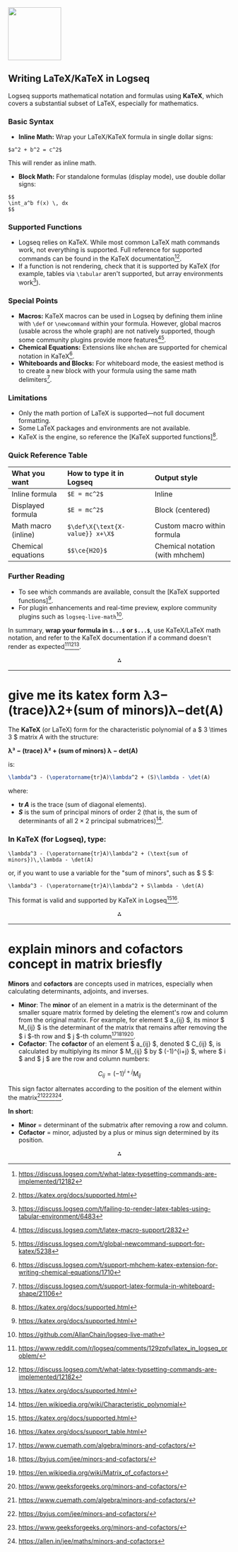 <img src="https://r2cdn.perplexity.ai/pplx-full-logo-primary-dark%402x.png" class="logo" width="120"/>

## Writing LaTeX/KaTeX in Logseq

Logseq supports mathematical notation and formulas using **KaTeX**, which covers a substantial subset of LaTeX, especially for mathematics.

### Basic Syntax

- **Inline Math:**
Wrap your LaTeX/KaTeX formula in single dollar signs:

```
$a^2 + b^2 = c^2$
```

This will render as inline math.
- **Block Math:**
For standalone formulas (display mode), use double dollar signs:

```
$$
\int_a^b f(x) \, dx
$$
```


### Supported Functions

- Logseq relies on KaTeX. While most common LaTeX math commands work, not everything is supported. Full reference for supported commands can be found in the KaTeX documentation[^1_1][^1_2].
- If a function is not rendering, check that it is supported by KaTeX (for example, tables via `\tabular` aren't supported, but array environments work[^1_3]).


### Special Points

- **Macros:**
KaTeX macros can be used in Logseq by defining them inline with `\def` or `\newcommand` within your formula. However, global macros (usable across the whole graph) are not natively supported, though some community plugins provide more features[^1_4][^1_5].
- **Chemical Equations:**
Extensions like `mhchem` are supported for chemical notation in KaTeX[^1_6].
- **Whiteboards and Blocks:**
For whiteboard mode, the easiest method is to create a new block with your formula using the same math delimiters[^1_7].


### Limitations

- Only the math portion of LaTeX is supported—not full document formatting.
- Some LaTeX packages and environments are not available.
- KaTeX is the engine, so reference the [KaTeX supported functions][^1_2].


### Quick Reference Table

| What you want | How to type it in Logseq | Output style |
| :-- | :-- | :-- |
| Inline formula | `$E = mc^2$` | Inline |
| Displayed formula | `$E = mc^2$` | Block (centered) |
| Math macro (inline) | `$\def\X{\text{X-value}} x+\X$` | Custom macro within formula |
| Chemical equations | `$$\ce{H2O}$` | Chemical notation (with mhchem) |

### Further Reading

- To see which commands are available, consult the [KaTeX supported functions][^1_2].
- For plugin enhancements and real-time preview, explore community plugins such as `logseq-live-math`[^1_8].

In summary, **wrap your formula in `$...$` or `$...$`**, use KaTeX/LaTeX math notation, and refer to the KaTeX documentation if a command doesn't render as expected[^1_9][^1_1][^1_2].

<div style="text-align: center">⁂</div>

[^1_1]: https://discuss.logseq.com/t/what-latex-typsetting-commands-are-implemented/12182

[^1_2]: https://katex.org/docs/supported.html

[^1_3]: https://discuss.logseq.com/t/failing-to-render-latex-tables-using-tabular-environment/6483

[^1_4]: https://discuss.logseq.com/t/latex-macro-support/2832

[^1_5]: https://discuss.logseq.com/t/global-newcommand-support-for-katex/5238

[^1_6]: https://discuss.logseq.com/t/support-mhchem-katex-extension-for-writing-chemical-equations/1710

[^1_7]: https://discuss.logseq.com/t/support-latex-formula-in-whiteboard-shape/21106

[^1_8]: https://github.com/AllanChain/logseq-live-math

[^1_9]: https://www.reddit.com/r/logseq/comments/129zpfv/latex_in_logseq_problem/

[^1_10]: https://discuss.logseq.com/t/latex-snippets/14036

[^1_11]: https://discuss.logseq.com/t/adding-latex-support/3923

[^1_12]: https://www.youtube.com/watch?v=Iuy5A9LJiVE

[^1_13]: https://stackoverflow.com/questions/47565634/inject-variable-values-into-katex-latex-syntax

[^1_14]: https://classic.yarnpkg.com/en/package/logseq-query

[^1_15]: https://github.com/logseq/logseq/issues/11292

[^1_16]: https://tex.stackexchange.com/questions/661325/personal-knowledge-base-and-latex

[^1_17]: https://discuss.logseq.com/t/ability-to-include-katex-packages-such-as-katex-physics/2452

[^1_18]: https://discuss.logseq.com/t/latex-math-expression-combined-with-markdown-syntax-not-working-properly/26941/2

[^1_19]: https://discuss.logseq.com/t/better-math-experience/69

[^1_20]: https://panel.holoviz.org/reference/panes/LaTeX.html


---

# give me its katex form λ3−(trace)λ2+(sum of minors)λ−det(A)

The **KaTeX** (or LaTeX) form for the characteristic polynomial of a \$ 3 \times 3 \$ matrix $A$ with the structure:

**λ³ − (trace) λ² + (sum of minors) λ − det(A)**

is:

```latex
\lambda^3 - (\operatorname{tr}A)\lambda^2 + (S)\lambda - \det(A)
```

where:

- **$\operatorname{tr}A$** is the trace (sum of diagonal elements).
- **$S$** is the sum of principal minors of order 2 (that is, the sum of determinants of all $2×2$ principal submatrices)[^2_1].


### In KaTeX (for Logseq), type:

```
\lambda^3 - (\operatorname{tr}A)\lambda^2 + (\text{sum of minors})\,\lambda - \det(A)
```

or, if you want to use a variable for the "sum of minors", such as \$ S \$:

```
\lambda^3 - (\operatorname{tr}A)\lambda^2 + S\lambda - \det(A)
```

This format is valid and supported by KaTeX in Logseq[^2_3][^2_8].

<div style="text-align: center">⁂</div>

[^2_1]: https://en.wikipedia.org/wiki/Characteristic_polynomial

[^2_2]: https://math.stackexchange.com/questions/3002931/is-the-characteristic-polynomial-of-a-matrix-det-lambda-i-a-or-deta-lam

[^2_3]: https://katex.org/docs/supported.html

[^2_4]: https://textbooks.math.gatech.edu/ila/characteristic-polynomial.html

[^2_5]: https://dspace.mit.edu/bitstream/handle/1721.1/34888/18-03Spring2004/NR/rdonlyres/Mathematics/18-03Spring2004/1054EDA7-54F8-4109-BC39-5633AD9F6C7E/0/lec33.pdf

[^2_6]: https://webspace.ship.edu/jehamb/ela/lecture34.html

[^2_7]: https://jconsortium.com/index.php/scholar/article/view/292/274

[^2_8]: https://katex.org/docs/support_table.html

[^2_9]: https://www.youtube.com/watch?v=FMZ3O1XXR6A

[^2_10]: https://byjus.com/maths/characteristic-polynomial/


---

# explain minors and cofactors concept in matrix briesfly

**Minors** and **cofactors** are concepts used in matrices, especially when calculating determinants, adjoints, and inverses.

- **Minor**:
The **minor** of an element in a matrix is the determinant of the smaller square matrix formed by deleting the element's row and column from the original matrix. For example, for element \$ a_{ij} \$, its minor \$ M_{ij} \$ is the determinant of the matrix that remains after removing the \$ i \$-th row and \$ j \$-th column[^3_1][^3_4][^3_7][^3_8].
- **Cofactor**:
The **cofactor** of an element \$ a_{ij} \$, denoted \$ C_{ij} \$, is calculated by multiplying its minor \$ M_{ij} \$ by \$ (-1)^{i+j} \$, where \$ i \$ and \$ j \$ are the row and column numbers:

$$
C_{ij} = (-1)^{i+j} M_{ij}
$$

This sign factor alternates according to the position of the element within the matrix[^3_1][^3_4][^3_8][^3_5].

**In short:**

- **Minor** = determinant of the submatrix after removing a row and column.
- **Cofactor** = minor, adjusted by a plus or minus sign determined by its position.

<div style="text-align: center">⁂</div>

[^3_1]: https://www.cuemath.com/algebra/minors-and-cofactors/

[^3_2]: https://www.geeksforgeeks.org/dsa/minors-and-cofactors/

[^3_3]: https://www.youtube.com/watch?v=KMKd993vG9Q

[^3_4]: https://byjus.com/jee/minors-and-cofactors/

[^3_5]: https://allen.in/jee/maths/minors-and-cofactors

[^3_6]: https://people.math.harvard.edu/~elkies/M55a.99/minor.html

[^3_7]: https://en.wikipedia.org/wiki/Matrix_of_cofactors

[^3_8]: https://www.geeksforgeeks.org/minors-and-cofactors/

[^3_9]: https://study.com/learn/lesson/cofactor-formula-examples-matrix.html

[^3_10]: https://linearalgebra.math.umanitoba.ca/math1220/section-27.html

